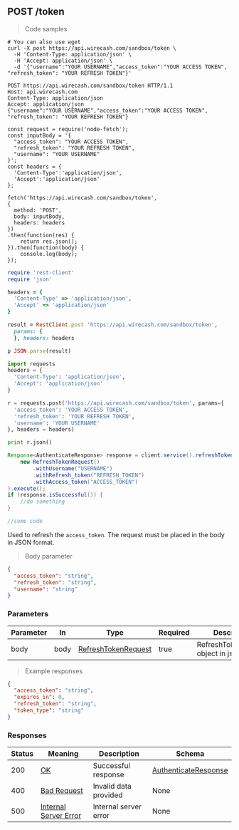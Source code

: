 ## POST /token

> Code samples

```shell
# You can also use wget
curl -X post https://api.wirecash.com/sandbox/token \
  -H 'Content-Type: application/json' \
  -H 'Accept: application/json' \
  -d '{"username":"YOUR USERNAME","access_token":"YOUR ACCESS TOKEN", "refresh_token": "YOUR REFRESH TOKEN"}'
```

```http
POST https://api.wirecash.com/sandbox/token HTTP/1.1
Host: api.wirecash.com
Content-Type: application/json
Accept: application/json
{"username":"YOUR USERNAME","access_token":"YOUR ACCESS TOKEN", "refresh_token": "YOUR REFRESH TOKEN"}
```

```javascript--nodejs
const request = require('node-fetch');
const inputBody = '{
  "access_token": "YOUR ACCESS TOKEN",
  "refresh_token": "YOUR REFRESH TOKEN",
  "username": "YOUR USERNAME"
}';
const headers = {
  'Content-Type':'application/json',
  'Accept':'application/json'
};

fetch('https://api.wirecash.com/sandbox/token',
{
  method: 'POST',
  body: inputBody,
  headers: headers
})
.then(function(res) {
    return res.json();
}).then(function(body) {
    console.log(body);
});
```

```ruby
require 'rest-client'
require 'json'

headers = {
  'Content-Type' => 'application/json',
  'Accept' => 'application/json'
}

result = RestClient.post 'https://api.wirecash.com/sandbox/token',
  params: {
  }, headers: headers

p JSON.parse(result)
```

```python
import requests
headers = {
  'Content-Type': 'application/json',
  'Accept': 'application/json'
}

r = requests.post('https://api.wirecash.com/sandbox/token', params={
  'access_token': 'YOUR ACCESS TOKEN',
  'refresh_token': 'YOUR REFRESH TOKEN',
  'username': 'YOUR USERNAME'
}, headers = headers)

print r.json()
```

```java
Response<AuthenticateResponse> response = client.service().refreshToken(
    new RefreshTokenRequest()
        .withUsername("USERNAME")
        .withRefresh_token("REFRESH_TOKEN")
        .withAccess_token("ACCESS_TOKEN")
).execute();
if (response.isSuccessful()) {
    //do something
}
```

```csharp
//some code

```

Used to refresh the `access_token`. The request must be placed in the body in JSON format.

> Body parameter

```json
{
  "access_token": "string",
  "refresh_token": "string",
  "username": "string"
}
```
### Parameters

Parameter|In|Type|Required|Description
---|---|---|---|---|
body|body|[RefreshTokenRequest](#schemarefreshtokenrequest)|true|RefreshTokenRequest object in json format


> Example responses

```json
{
  "access_token": "string",
  "expires_in": 0,
  "refresh_token": "string",
  "token_type": "string"
}
```
### Responses

Status|Meaning|Description|Schema
---|---|---|---|
200|[OK](https://tools.ietf.org/html/rfc7231#section-6.3.1)|Successful response|[AuthenticateResponse](#schemaauthenticateresponse)
400|[Bad Request](https://tools.ietf.org/html/rfc7231#section-6.5.1)|Invalid data provided|None
500|[Internal Server Error](https://tools.ietf.org/html/rfc7231#section-6.6.1)|Internal server error|None
